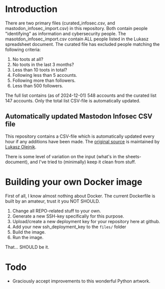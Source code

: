 # Introduction
There are two primary files (curated_infosec.csv, and mastodon_infosec_import.csv) in this repository. Both contain people "identifying" as information and cybersecurity people. The masotdon_infosec_import.csv contain ALL people listed in the Lukasz spreadsheet document. The curated file has excluded people matching the following criteria:

1. No toots at all?
2. No toots in the last 3 months?
3. Less than 10 toots in total?
4. Following less than 5 accounts.
5. Following more than followers.
6. Less than 500 followers.

The full list contains (as of 2024-12-01) 548 accounts and the curated list 147 accounts. Only the total list CSV-file is automatically updated.

## Automatically updated Mastodon Infosec CSV file
This repository contains a CSV-file which is automatically updated every hour if any additions have been made. The [original source](https://docs.google.com/spreadsheets/d/1t13k5_cNhP9_TgoUmqDZk2ROkWkF6Bg3O5269vKIqWw/view) is maintained by [Lukasz Olejnik](https://mastodon.social/@LukaszOlejnik).

There is some level of variation on the input (what's in the sheets-document), and I've tried to (minimally) keep it clean from stuff.

# Building your own Docker image

First of all, I know almost nothing about Docker. The current Dockerfile is built by an amateur, trust it you NOT SHOULD.

1. Change all REPO-related stuff to your own.
2. Generate a new SSH-key specifically for this purpose.
3. Upload/create a new deployment key for your repository here at github.
4. Add your new ssh_deployment_key to the `files/` folder
5. Build the image.
6. Run the image.

That... SHOULD be it.

# Todo
- Graciously accept improvements to this wonderful Python artwork.

